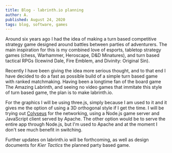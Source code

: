 ```yaml
---
title: Blog - labrinth.io planning
author: A.
published: August 24, 2020
tags: blog, software, games
---
```


Around six years ago I had the idea of making a turn based competitive strategy
game designed around battles between parties of adventurers. The main
inspiration for this is my combined love of esports, tabletop strategy
games (chess, Warhammer, Heroscape, D&D Minatures), and turn based
tactical RPGs (Icewind Dale, Fire Emblem, and Divinity: Original Sin).

Recently I have been giving the idea more serious thought, and to that end I
have decided to do a fast as possible build of a simple turn based game with
ranked matchmaking. Having been a longtime fan of the board game The Amazing
Labrinth, and seeing no video games that immitate this style of turn based
game, the plan is to make labrinth.io.

For the graphics I will be using three.js, simply because I am used to it and
it gives me the option of using a 3D orthogonal style if I get the time. I will
be trying out [Colyseus](https://colyseus.io) for the networking, using a
Node.js game server and JavaScript client served by Apache. The other option
would be to serve the entire app through Node.js, but I'm used to Apache and at
the moment I don't see much benefit in switching.

Further updates on labrinth.io will be forthcoming, as well as design documents
for *Kier Tactics* the planned party based game.
